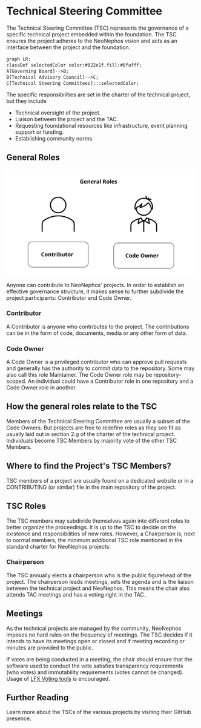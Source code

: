 # Technical Steering Committee

The Technical Steering Committee (TSC) represents the governance of a specific technical project embedded within the foundation. The TSC ensures the project adheres to the NeoNephos vision and acts as an interface between the project and the foundation.

```mermaid
graph LR;
classDef selectedColor color:#022e1f,fill:#0fafff;
A[Governing Board]-->B;
B[Technical Advisory Council]-->C;
C[Technical Steering Committees]:::selectedColor;
```

The specific responsibilities are set in the charter of the technical project, but they include

- Technical oversight of the project.
- Liaison between the project and the TAC.
- Requesting foundational resources like infrastructure, event planning support or funding.
- Establishing community norms.

## General Roles

<img src="../assets/tsc_general_roles.svg" alt="TSC General Roles Schematic" width="500" />

Anyone can contribute to NeoNephos' projects. In order to establish an effective governance structure, it makes sense to further subdivide the project participants: Contributor and Code Owner.

### Contributor

A Contributor is anyone who contributes to the project. The contributions can be in the form of code, documents, media or any other form of data.

### Code Owner

A Code Owner is a privileged contributor who can approve pull requests and generally has the authority to commit data to the repository. Some may also call this role Maintainer. The Code Owner role may be repository-scoped.
An individual could have a Contributor role in one repository and a Code Owner role in another.

## How the general roles relate to the TSC

Members of the Technical Steering Committee are usually a subset of the Code Owners. But projects are free to redefine roles as they see fit as usually laid out in section 2.g of the charter of the technical project. Individuals become TSC Members by majority vote of the other TSC Members.

## Where to find the Project's TSC Members?

TSC members of a project are usually found on a dedicated website or in a CONTRIBUTING (or similar) file in the main repository of the project.

## TSC Roles

The TSC members may subdivide themselves again into different roles to better organize the proceedings. It is up to the TSC to decide on the existence and responsibilities of new roles.
However, a Chairperson is, next to normal members, the minimum additional TSC role mentioned in the standard charter for NeoNephos projects:

### Chairperson

The TSC annually elects a chairperson who is the public figurehead of the project. The chairperson leads meetings, sets the agenda and is the liaison between the technical project and NeoNephos. This means the chair also attends TAC meetings and has a voting right in the TAC.

## Meetings

As the technical projects are managed by the community, NeoNephos imposes no hard rules on the frequency of meetings. The TSC decides if it intends to have its meetings open or closed and if meeting recording or minutes are provided to the public.

If votes are being conducted in a meeting, the chair should ensure that the software used to conduct the vote satisfies transparency requirements (who votes) and immutability requirements (votes cannot be changed). Usage of [LFX Voting tools](https://docs.linuxfoundation.org/lfx/project-control-center/v2-latest-version/collaborations/voting) is encouraged.

## Further Reading

Learn more about the TSCs of the various projects by visiting their GitHub presence.
